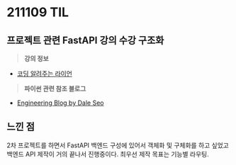 # 211109 TIL

## 프로젝트 관련 FastAPI 강의 수강 구조화

> **강의 정보**
>

- [코딩 알려주는 라이언](https://www.youtube.com/channel/UCdTRjVhVcEKBiuUm4r-PHxw/videos)

> **파이썬 관련 참조 블로그**
>

- [Engineering Blog by Dale Seo](https://www.daleseo.com/)

## 느낀 점

2차 프로젝트를 하면서 FastAPI 백엔드 구성에 있어서 객체화 및 구체화를 하고 싶었고 백엔드 API 제작이 거의 끝나서 진행중이다. 최우선 제작 목표는 기능별 라우팅.
